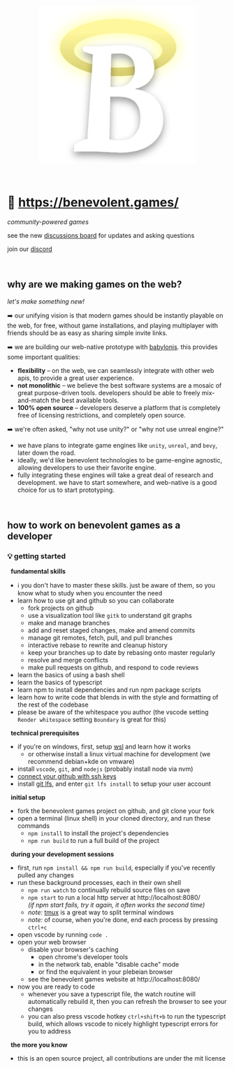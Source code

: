 
<p align="center"><img width=360 src="assets/website/b.svg"/></p>

<br/>

# 👼 https://benevolent.games/

*community-powered games*

see the new [discussions board](https://github.com/benevolent-bees/benevolent.games/discussions) for updates and asking questions

join our [discord](https://discord.gg/BnZx2utdev)

<br/>

## why are we making games on the web?

*let's make something new!*

➡️ our unifying vision is that modern games should be instantly playable on the web, for free, without game installations, and playing multiplayer with friends should be as easy as sharing simple invite links.

➡️ we are building our web-native prototype with [babylonjs](https://www.babylonjs.com/). this provides some important qualities:

- **flexibility** – on the web, we can seamlessly integrate with other web apis, to provide a great user experience.
- **not monolithic** – we believe the best software systems are a mosaic of great purpose-driven tools. developers should be able to freely mix-and-match the best available tools.
- **100% open source** – developers deserve a platform that is completely free of licensing restrictions, and completely open source.

➡️ we're often asked, "why not use unity?" or "why not use unreal engine?"
- we have plans to integrate game engines like `unity`, `unreal`, and `bevy`, later down the road.
- ideally, we'd like benevolent technologies to be game-engine agnostic, allowing developers to use their favorite engine.
- fully integrating these engines will take a great deal of research and development. we have to start somewhere, and web-native is a good choice for us to start prototyping.

<br/>

## how to work on benevolent games as a developer

### 💡 getting started

&nbsp; **fundamental skills**
- ℹ️ you don't have to master these skills. just be aware of them, so you know what to study when you encounter the need
- learn how to use git and github so you can collaborate
  - fork projects on github
  - use a visualization tool like `gitk` to understand git graphs
  - make and manage branches
  - add and reset staged changes, make and amend commits
  - manage git remotes, fetch, pull, and pull branches
  - interactive rebase to rewrite and cleanup history
  - keep your branches up to date by rebasing onto master regularly
  - resolve and merge conflicts
  - make pull requests on github, and respond to code reviews
- learn the basics of using a bash shell
- learn the basics of typescript
- learn npm to install dependencies and run npm package scripts
- learn how to write code that blends in with the style and formatting of the rest of the codebase
- please be aware of the whitespace you author (the vscode setting `Render whitespace` setting `Boundary` is great for this)

&nbsp; **technical prerequisites**
- if you're on windows, first, setup [wsl](https://en.wikipedia.org/wiki/Windows_Subsystem_for_Linux) and learn how it works
  - or otherwise install a linux virtual machine for development (we recommend debian+kde on vmware)
- install `vscode`, `git`, and `nodejs` (probably install node via nvm)
- [connect your github with ssh keys](https://docs.github.com/en/authentication/connecting-to-github-with-ssh)
- install [git lfs](https://git-lfs.github.com/), and enter `git lfs install` to setup your user account

&nbsp; **initial setup**
- fork the benevolent games project on github, and git clone your fork
- open a terminal (linux shell) in your cloned directory, and run these commands
  - `npm install` to install the project's dependencies
  - `npm run build` to run a full build of the project

&nbsp; **during your development sessions**
- first, run `npm install && npm run build`, especially if you've recently pulled any changes
- run these background processes, each in their own shell
  - `npm run watch` to continually rebuild source files on save
  - `npm start` to run a local http server at http://localhost:8080/  
    *(if npm start fails, try it again, it often works the second time)*
  - *note:* [tmux](https://en.wikipedia.org/wiki/Tmux) is a great way to split terminal windows
  - *note:* of course, when you're done, end each process by pressing `ctrl+c`
- open vscode by running `code .`
- open your web browser
  - disable your browser's caching
    - open chrome's developer tools
    - in the network tab, enable "disable cache" mode
    - or find the equivalent in your plebeian browser
  - see the benevolent games website at http://localhost:8080/
- now you are ready to code
  - whenever you save a typescript file, the watch routine will automatically rebuild it, then you can refresh the browser to see your changes
  - you can also press vscode hotkey `ctrl+shift+b` to run the typescript build, which allows vscode to nicely highlight typescript errors for you to address

&nbsp; **the more you know**
- this is an open source project, all contributions are under the mit license
